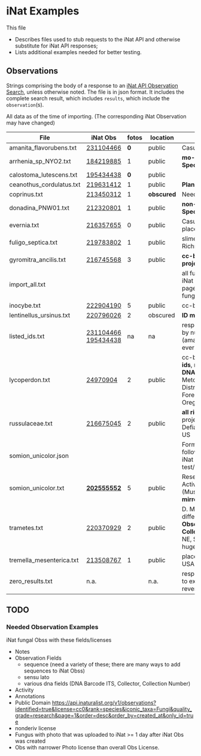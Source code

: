 # iNat Examples

This file

- Describes files used to stub requests to the iNat API and otherwise substitute for iNat API responses;
- Lists additional examples needed for better testing.

## Observations

Strings comprising the body of a response to an [iNat API Observation Search](https://api.inaturalist.org/v1/docs/#!/Observations/get_observations),
unless otherwise noted.
The file is in json format. It includes the complete search result, which includes `results`, which include the `observation`(s).

All data as of the time of importing. (The corresponding iNat Observation may have changed)

| File | iNat Obs | fotos | location | Other |
| ---- | -------- | ----- | -------- | ----- |
| amanita_flavorubens.txt | [231104466](https://www.inaturalist.org/observations/231104466) | **0** | public | Casual |
| arrhenia_sp_NYO2.txt | [184219885](https://www.inaturalist.org/observations/184219885) | 1 | public | **mo-style Provisional Species Name**, **DNA** |
| calostoma_lutescens.txt | [195434438](https://www.inaturalist.org/observations/195434438) | **0** | public |  |
| ceanothus_cordulatus.txt | [219631412](https://www.inaturalist.org/observations/219631412) | 1 | public | **Plant** |
| coprinus.txt | [213450312](https://www.inaturalist.org/observations/213450312) | 1 | **obscured** | Needs ID |
| donadina_PNW01.txt | [212320801](https://www.inaturalist.org/observations/212320801) | 1 | public | **non-mo-style Provisional Species Name**, **DNA** |
| evernia.txt | [216357655](https://www.inaturalist.org/observations/216357655) | 0 | public | Casual, lichen, no fields, place: Troutdale |
| fuligo_septica.txt | [219783802](https://www.inaturalist.org/observations/219783802) | 1 | public | slime mold **Protozoa** Richmond, CA |
| gyromitra_ancilis.txt | [216745568](https://www.inaturalist.org/observations/216745568) | 3 | public | **cc-by license**, **many projects**, US 20, Linn Co.|
| import_all.txt |  |  | | all fungal obss (total of 5) of iNat user devin189, 2 per page (this user had few fungal observations) |
| inocybe.txt | [222904190](https://www.inaturalist.org/observations/222904190) | 5 | public | cc-by-nc, **2 tags∆∆** |
| lentinellus_ursinus.txt | [220796026](https://inaturalist.org/observations/220796026) | 2 | obscured | **ID matches many MO names** |
| listed_ids.txt | [231104466](https://www.inaturalist.org/observations/231104466) [195434438](https://www.inaturalist.org/observations/195434438) | na | na | response to request for 2 obs by number (amanita_flavorubens, evernia) |
| lycoperdon.txt | [24970904](https://www.inaturalist.org/observations/24970904) | 2 | public | cc-by-nc, projects, **multiple ids**, many fields including **DNA**, place: E. side of Metolius River, Sisters Ranger District, Deschutes National Forest, Jefferson County, Oregon, US |
| russulaceae.txt | [216675045](https://www.inaturalist.org/observations/216675045) | 2 | public | **all rights reserved**, many projects, Activity; place: Point Defiance Park, Tacoma, WA, US |
| somion_unicolor.json |  |  |  | Formatted version of following; facilitates viewing iNat API response key/values test/inat/somion_unicolor.json |
| somion_unicolor.txt | [**202555552**](https://www.inaturalist.org/observations/202555552) | 5 | public | Research Grade, Notes, Activity, >1 ID, 1 field (Mushroom Observer URL), **mirrored from MO** |
| trametes.txt | [220370929](https://www.inaturalist.org/observations/220370929) | 2 | public | D. Miller observation with different collector; Notes; **Observation Fields: Collector**, place: 25th Ave NE, Seattle, WA, US, with huge error |
| tremella_mesenterica.txt | [213508767](https://www.inaturalist.org/observations/213508767) | 1 | public | place: Lewisville, TX 75057, USA |
| zero_results.txt | n.a. | | n.a. | response with total_results: 0, to expose and prevent reversion of bug |

## TODO

### Needed Observation Examples

iNat fungal Obss with these fields/licenses

- Notes
- Observation Fields
  - sequence (need a variety of these; there are many ways to add sequences to iNat Obss)
  - sensu lato
  - various dna fields (DNA Barcode ITS, Collector, Collection Number)
- Activity
- Annotations
- Public Domain
<https://api.inaturalist.org/v1/observations?identified=true&license=cc0&rank=species&iconic_taxa=Fungi&quality_grade=research&page=1&order=desc&order_by=created_at&only_id=true>
- nonderiv license
- Fungus with photo that was uploaded to iNat >= 1 day after iNat Obs was created
- Obs with narrower Photo license than overall Obs License.

